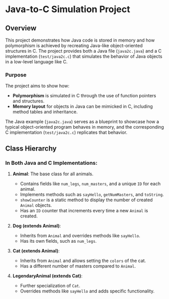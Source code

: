 # Java-to-C Simulation Project

## Overview

This project demonstrates how Java code is stored in memory and how polymorphism is achieved by recreating Java-like object-oriented structures in C. 
The project provides both a Java file (`java2c.java`) and a C implementation (`test/java2c.c`) that simulates the behavior of Java objects in a low-level language like C.

### Purpose

The project aims to show how:
- **Polymorphism** is simulated in C through the use of function pointers and structures.
- **Memory layout** for objects in Java can be mimicked in C, including method tables and inheritance.

The Java example (`java2c.java`) serves as a blueprint to showcase how a typical object-oriented program behaves in memory, and the corresponding C implementation (`test/java2c.c`) replicates that behavior.

## Class Hierarchy

### In Both Java and C Implementations:
1. **Animal**: The base class for all animals.
    - Contains fields like `num_legs`, `num_masters`, and a unique `ID` for each animal.
    - Implements methods such as `sayHello`, `getNumMasters`, and `toString`.
    - `showCounter` is a static method to display the number of created `Animal` objects.
    - Has an `ID` counter that increments every time a new `Animal` is created.

2. **Dog (extends Animal)**:
    - Inherits from `Animal` and overrides methods like `sayHello`.
    - Has its own fields, such as `num_legs`.

3. **Cat (extends Animal)**:
    - Inherits from `Animal` and allows setting the `colors` of the cat.
    - Has a different number of masters compared to `Animal`.

4. **LegendaryAnimal (extends Cat)**:
    - Further specialization of `Cat`.
    - Overrides methods like `sayHello` and adds specific functionality.
